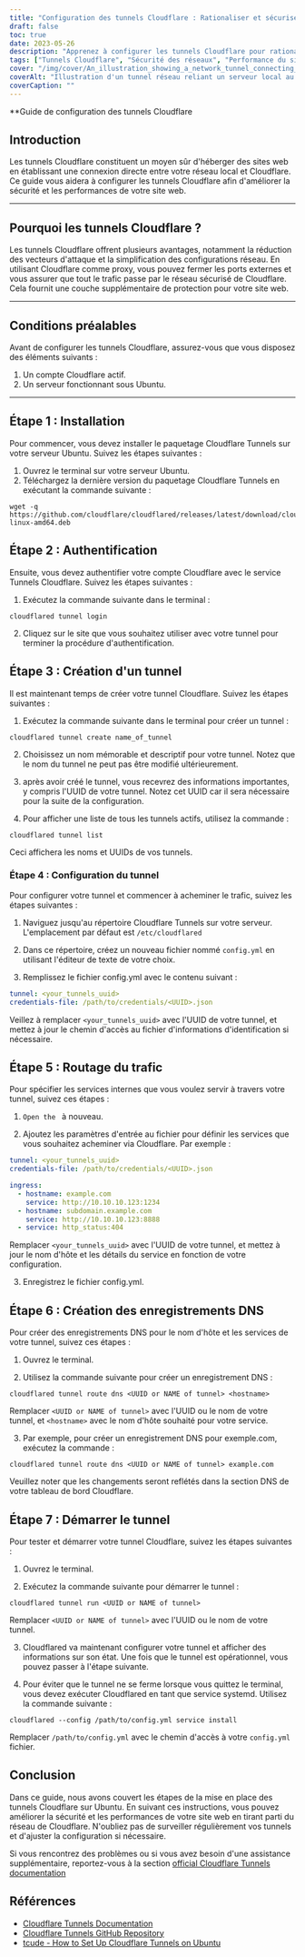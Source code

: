 ```yaml
---
title: "Configuration des tunnels Cloudflare : Rationaliser et sécuriser votre trafic réseau"
draft: false
toc: true
date: 2023-05-26
description: "Apprenez à configurer les tunnels Cloudflare pour rationaliser et protéger votre trafic réseau, en améliorant les performances et la sécurité."
tags: ["Tunnels Cloudflare", "Sécurité des réseaux", "Performance du site web", "Serveur Proxy", "Trafic web", "Configuration du réseau", "Serveur Ubuntu", "Compte Cloudflare", "Authentification", "Création d'un tunnel", "Acheminement du trafic", "Enregistrements DNS", "Connexion sécurisée", "Hébergement de sites web", "Service Proxy", "Protection du réseau", "Optimisation des performances", "Intégration de Cloudflare", "Configuration du serveur", "Chiffrement du trafic", "Gestion du trafic sur le réseau", "Hébergement Web sécurisé", "Sécurité du site web", "Installation d'Ubuntu", "Technologie des tunnels", "Services Cloudflare", "Performance du réseau", "Web Security", "Sécurité du serveur", "Gestion du trafic", "Proxy Cloudflare"]
cover: "/img/cover/An_illustration_showing_a_network_tunnel_connecting_a_local.png"
coverAlt: "Illustration d'un tunnel réseau reliant un serveur local au logo Cloudflare, symbolisant la sécurité et la rationalisation du trafic réseau."
coverCaption: ""
---
```


**Guide de configuration des tunnels Cloudflare

## Introduction
Les tunnels Cloudflare constituent un moyen sûr d'héberger des sites web en établissant une connexion directe entre votre réseau local et Cloudflare. Ce guide vous aidera à configurer les tunnels Cloudflare afin d'améliorer la sécurité et les performances de votre site web.

______

## Pourquoi les tunnels Cloudflare ?
Les tunnels Cloudflare offrent plusieurs avantages, notamment la réduction des vecteurs d'attaque et la simplification des configurations réseau. En utilisant Cloudflare comme proxy, vous pouvez fermer les ports externes et vous assurer que tout le trafic passe par le réseau sécurisé de Cloudflare. Cela fournit une couche supplémentaire de protection pour votre site web.

______

## Conditions préalables
Avant de configurer les tunnels Cloudflare, assurez-vous que vous disposez des éléments suivants :

1. Un compte Cloudflare actif.
2. Un serveur fonctionnant sous Ubuntu.

______

## Étape 1 : Installation
Pour commencer, vous devez installer le paquetage Cloudflare Tunnels sur votre serveur Ubuntu. Suivez les étapes suivantes :

1. Ouvrez le terminal sur votre serveur Ubuntu.
2. Téléchargez la dernière version du paquetage Cloudflare Tunnels en exécutant la commande suivante :

```shell
wget -q https://github.com/cloudflare/cloudflared/releases/latest/download/cloudflared-linux-amd64.deb
```

## Étape 2 : Authentification
Ensuite, vous devez authentifier votre compte Cloudflare avec le service Tunnels Cloudflare. Suivez les étapes suivantes :

1. Exécutez la commande suivante dans le terminal :

```shell
cloudflared tunnel login
```

2. Cliquez sur le site que vous souhaitez utiliser avec votre tunnel pour terminer la procédure d'authentification.

## Étape 3 : Création d'un tunnel

Il est maintenant temps de créer votre tunnel Cloudflare. Suivez les étapes suivantes :

1. Exécutez la commande suivante dans le terminal pour créer un tunnel :

```shell
cloudflared tunnel create name_of_tunnel
```

2. Choisissez un nom mémorable et descriptif pour votre tunnel. Notez que le nom du tunnel ne peut pas être modifié ultérieurement.

3. après avoir créé le tunnel, vous recevrez des informations importantes, y compris l'UUID de votre tunnel. Notez cet UUID car il sera nécessaire pour la suite de la configuration.

4. Pour afficher une liste de tous les tunnels actifs, utilisez la commande :

```shell
cloudflared tunnel list
```

Ceci affichera les noms et UUIDs de vos tunnels.

### Étape 4 : Configuration du tunnel

Pour configurer votre tunnel et commencer à acheminer le trafic, suivez les étapes suivantes :

1. Naviguez jusqu'au répertoire Cloudflare Tunnels sur votre serveur. L'emplacement par défaut est `/etc/cloudflared`

2. Dans ce répertoire, créez un nouveau fichier nommé `config.yml` en utilisant l'éditeur de texte de votre choix.

3. Remplissez le fichier config.yml avec le contenu suivant :

```yaml
tunnel: <your_tunnels_uuid>
credentials-file: /path/to/credentials/<UUID>.json
```

Veillez à remplacer `<your_tunnels_uuid>` avec l'UUID de votre tunnel, et mettez à jour le chemin d'accès au fichier d'informations d'identification si nécessaire.

## Étape 5 : Routage du trafic

Pour spécifier les services internes que vous voulez servir à travers votre tunnel, suivez ces étapes :

1. `Open the ` à nouveau.

2. Ajoutez les paramètres d'entrée au fichier pour définir les services que vous souhaitez acheminer via Cloudflare. Par exemple :

```yaml
tunnel: <your_tunnels_uuid>
credentials-file: /path/to/credentials/<UUID>.json

ingress:
  - hostname: example.com
    service: http://10.10.10.123:1234
  - hostname: subdomain.example.com
    service: http://10.10.10.123:8888
  - service: http_status:404

```

Remplacer `<your_tunnels_uuid>` avec l'UUID de votre tunnel, et mettez à jour le nom d'hôte et les détails du service en fonction de votre configuration.

3. Enregistrez le fichier config.yml.


## Étape 6 : Création des enregistrements DNS

Pour créer des enregistrements DNS pour le nom d'hôte et les services de votre tunnel, suivez ces étapes :

1. Ouvrez le terminal.

2. Utilisez la commande suivante pour créer un enregistrement DNS :

```shell
cloudflared tunnel route dns <UUID or NAME of tunnel> <hostname>
```
Remplacer `<UUID or NAME of tunnel>` avec l'UUID ou le nom de votre tunnel, et `<hostname>` avec le nom d'hôte souhaité pour votre service.

3. Par exemple, pour créer un enregistrement DNS pour exemple.com, exécutez la commande :

```shell
cloudflared tunnel route dns <UUID or NAME of tunnel> example.com
```

Veuillez noter que les changements seront reflétés dans la section DNS de votre tableau de bord Cloudflare.

## Étape 7 : Démarrer le tunnel

Pour tester et démarrer votre tunnel Cloudflare, suivez les étapes suivantes :

1. Ouvrez le terminal.

2. Exécutez la commande suivante pour démarrer le tunnel :

```shell
cloudflared tunnel run <UUID or NAME of tunnel>
```

Remplacer `<UUID or NAME of tunnel>` avec l'UUID ou le nom de votre tunnel.

3. Cloudflared va maintenant configurer votre tunnel et afficher des informations sur son état. Une fois que le tunnel est opérationnel, vous pouvez passer à l'étape suivante.

4. Pour éviter que le tunnel ne se ferme lorsque vous quittez le terminal, vous devez exécuter Cloudflared en tant que service systemd. Utilisez la commande suivante :

```shell
cloudflared --config /path/to/config.yml service install
```

Remplacer `/path/to/config.yml` avec le chemin d'accès à votre `config.yml` fichier.

## Conclusion

Dans ce guide, nous avons couvert les étapes de la mise en place des tunnels Cloudflare sur Ubuntu. En suivant ces instructions, vous pouvez améliorer la sécurité et les performances de votre site web en tirant parti du réseau de Cloudflare. N'oubliez pas de surveiller régulièrement vos tunnels et d'ajuster la configuration si nécessaire.

Si vous rencontrez des problèmes ou si vous avez besoin d'une assistance supplémentaire, reportez-vous à la section [official Cloudflare Tunnels documentation](https://developers.cloudflare.com/cloudflare-one/connections/connect-apps/install-and-setup/tunnel-guide/)


## Références
- [Cloudflare Tunnels Documentation](https://developers.cloudflare.com/cloudflare-one/connections/connect-apps/install-and-setup/tunnel-guide/)
- [Cloudflare Tunnels GitHub Repository](https://github.com/cloudflare/cloudflared)
- [tcude - How to Set Up Cloudflare Tunnels on Ubuntu](https://tcude.net/creating-cloudflare-tunnels-on-ubuntu/)